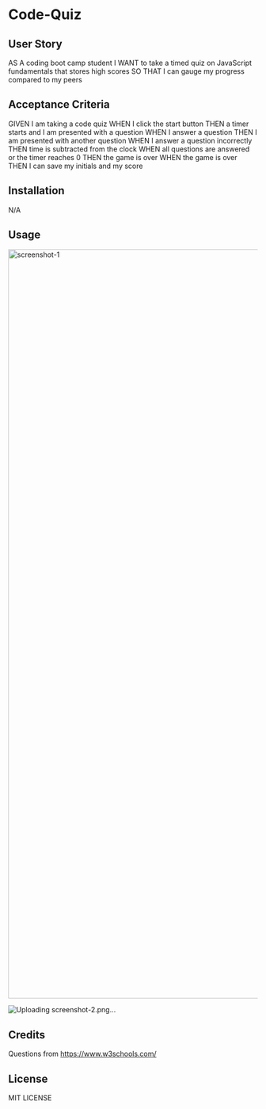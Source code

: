# Code-Quiz

## User Story
AS A coding boot camp student
I WANT to take a timed quiz on JavaScript fundamentals that stores high scores
SO THAT I can gauge my progress compared to my peers

## Acceptance Criteria
GIVEN I am taking a code quiz
WHEN I click the start button
THEN a timer starts and I am presented with a question
WHEN I answer a question
THEN I am presented with another question
WHEN I answer a question incorrectly
THEN time is subtracted from the clock
WHEN all questions are answered or the timer reaches 0
THEN the game is over
WHEN the game is over
THEN I can save my initials and my score

## Installation
N/A

## Usage 
<img width="1512" alt="screenshot-1" src="https://github.com/won-shy/code-quiz/assets/128438958/d573f8c9-43f3-44de-933e-ed96b90cc116">

![Uploading screenshot-2.png…]()

## Credits
Questions from https://www.w3schools.com/

## License
MIT LICENSE


